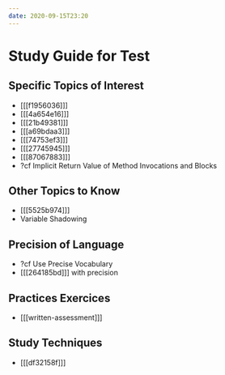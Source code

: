 ```yaml
---
date: 2020-09-15T23:20
---
```


# Study Guide for Test


## Specific Topics of Interest

* [[[f1956036]]]
* [[[4a654e16]]]
* [[[21b49381]]]
* [[[a69bdaa3]]]
* [[[74753ef3]]]
* [[[27745945]]]
* [[[87067883]]]
* ?cf Implicit Return Value of Method Invocations and Blocks


## Other Topics to Know

* [[[5525b974]]]
* Variable Shadowing


## Precision of Language

* ?cf Use Precise Vocabulary
* [[[264185bd]]] with precision


## Practices Exercices

* [[[written-assessment]]]

## Study Techniques

* [[[df32158f]]]

